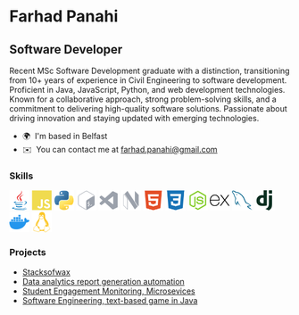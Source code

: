 Farhad Panahi
=====================================================================================================================================

Software Developer
------------------

Recent MSc Software Development graduate with a distinction, transitioning from 10+ years of experience in Civil Engineering to software development. Proficient in Java, JavaScript, Python, and web development technologies. Known for a collaborative approach, strong problem-solving skills, and a commitment to delivering high-quality software solutions. Passionate about driving innovation and staying updated with emerging technologies.

* 🌍  I'm based in Belfast
* ✉️  You can contact me at [farhad.panahi@gmail.com](mailto:farhad.panahi@gmail.com)

### Skills


<p align="left">
  <a href="https://www.oracle.com/java/" target="_blank" rel="noreferrer"
    ><img
      src="https://raw.githubusercontent.com/farhadpa/general-static-files/refs/heads/main/svgs/java-colored.svg"
      width="36"
      height="36"
      alt="Java"
  /></a>
  <a
    href="https://developer.mozilla.org/en-US/docs/Web/JavaScript"
    target="_blank"
    rel="noreferrer"
    ><img
      src="https://raw.githubusercontent.com/farhadpa/general-static-files/refs/heads/main/svgs/javascript-colored.svg"
      width="36"
      height="36"
      alt="JavaScript"
  /></a>
  <a href="https://www.python.org/" target="_blank" rel="noreferrer"
    ><img
      src="https://raw.githubusercontent.com/farhadpa/general-static-files/refs/heads/main/svgs/python-colored.svg"
      width="36"
      height="36"
      alt="Python"
  /></a>
  <a href="https://www.gnu.org/software/bash/" target="_blank" rel="noreferrer"
    ><img
      src="https://raw.githubusercontent.com/farhadpa/general-static-files/refs/heads/main/svgs/gnubash.svg"
      width="36"
      height="36"
      alt="GNU Bash"
  /></a>
  <a href="https://code.visualstudio.com/" target="_blank" rel="noreferrer"
    ><img
      src="https://raw.githubusercontent.com/farhadpa/general-static-files/refs/heads/main/svgs/visualstudiocode.svg"
      width="36"
      height="36"
      alt="VS Code"
  /></a>
  <a href="https://neovim.io/" target="_blank" rel="noreferrer"
    ><img
      src="https://raw.githubusercontent.com/farhadpa/general-static-files/refs/heads/main/svgs/neovim.svg"
      width="36"
      height="36"
      alt="Neovim"
  /></a>
  <a
    href="https://developer.mozilla.org/en-US/docs/Glossary/HTML5"
    target="_blank"
    rel="noreferrer"
    ><img
      src="https://raw.githubusercontent.com/farhadpa/general-static-files/refs/heads/main/svgs/html5-colored.svg"
      width="36"
      height="36"
      alt="HTML5"
  /></a>
  <a href="https://www.w3.org/TR/CSS/#css" target="_blank" rel="noreferrer"
    ><img
      src="https://raw.githubusercontent.com/farhadpa/general-static-files/refs/heads/main/svgs/css3-colored.svg"
      width="36"
      height="36"
      alt="CSS3"
  /></a>
  <a href="https://nodejs.org/en/" target="_blank" rel="noreferrer"
    ><img
      src="https://raw.githubusercontent.com/farhadpa/general-static-files/refs/heads/main/svgs/nodejs-colored.svg"
      width="36"
      height="36"
      alt="NodeJS"
  /></a>
  <a href="https://expressjs.com/" target="_blank" rel="noreferrer"
    ><img
      src="https://raw.githubusercontent.com/farhadpa/general-static-files/refs/heads/main/svgs/express-colored.svg"
      width="36"
      height="36"
      alt="Express"
  /></a>
  <a href="https://www.mysql.com/" target="_blank" rel="noreferrer"
    ><img
      src="https://raw.githubusercontent.com/farhadpa/general-static-files/refs/heads/main/svgs/mysql-colored.svg"
      width="36"
      height="36"
      alt="MySQL"
  /></a>
  <a href="https://www.djangoproject.com/" target="_blank" rel="noreferrer"
    ><img
      src="https://raw.githubusercontent.com/farhadpa/general-static-files/refs/heads/main/svgs/django-colored.svg"
      width="36"
      height="36"
      alt="Django"
  /></a>
  <a href="https://www.docker.com/" target="_blank" rel="noreferrer"
    ><img
      src="https://raw.githubusercontent.com/farhadpa/general-static-files/refs/heads/main/svgs/docker-colored.svg"
      width="36"
      height="36"
      alt="Docker"
  /></a>
  <a href="https://www.linux.org" target="_blank" rel="noreferrer"
    ><img
      src="https://raw.githubusercontent.com/farhadpa/general-static-files/refs/heads/main/svgs/linux-colored.svg"
      width="36"
      height="36"
      alt="Linux"
  /></a>
</p>
  
### Projects    
- [Stacksofwax](https://github.com/farhadpa/stacksofwax)
- [Data analytics report generation automation](https://github.com/farhadpa/data_analytics_report_automation)
- [Student Engagement Monitoring, Microsevices](https://github.com/farhadpa/cloud_computing_project)
- [Software Engineering, text-based game in Java](https://github.com/farhadpa/saveourplanet)
